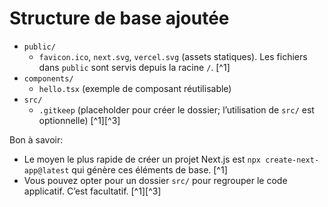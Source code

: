 # Structure de base ajoutée

- `public/`
  - `favicon.ico`, `next.svg`, `vercel.svg` (assets statiques). Les fichiers dans `public` sont servis depuis la racine `/`. [^1]
- `components/`
  - `hello.tsx` (exemple de composant réutilisable)
- `src/`
  - `.gitkeep` (placeholder pour créer le dossier; l’utilisation de `src/` est optionnelle) [^1][^3]

Bon à savoir:
- Le moyen le plus rapide de créer un projet Next.js est `npx create-next-app@latest` qui génère ces éléments de base. [^1]
- Vous pouvez opter pour un dossier `src/` pour regrouper le code applicatif. C’est facultatif. [^1][^3]
